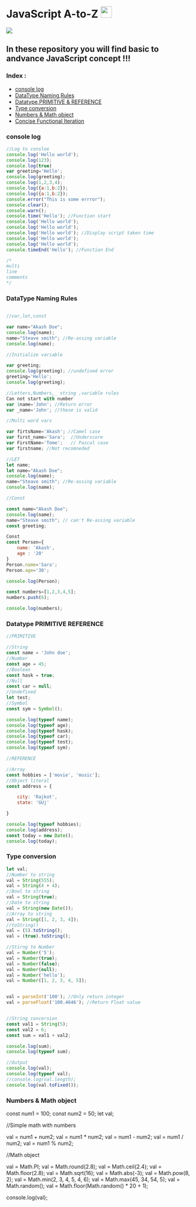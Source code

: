 # JavaScript A-to-Z <img src="https://raw.githubusercontent.com/iampavangandhi/iampavangandhi/master/gifs/Hi.gif" width="30px"></h2>
![](https://img.shields.io/badge/language-javascript-yellow.svg)

## In these repository you will find basic to andvance JavaScript concept !!!

### Index :

<!-- toc -->

  * [console log](#console-log)
  * [DataType,Naming,Rules](#DataType-Naming-Rules)
  * [Datatype,PRIMITIVE & REFERENCE](#Datatype-PRIMITIVE-REFERENCE)
  * [Type conversion](#Type-conversion)
  * [Numbers  & Math object](#Numbers-&-Math-object)
  * [Concise Functional Iteration](#concise-functional-iteration)

<!-- tocstop -->
### console log
```javascript
//Log to consloe 
console.log('Hello world');
console.log(123);
console.log(true)
var greeting='Hello';
console.log(greeting);
console.log(1,2,3,4);
console.log({a:1,b:2});
console.log({a:1,b:2});
console.error("This is some errror");
console.clear();
console.warn();
console.time('Hello'); //Function start
console.log('Hello world');
console.log('Hello world');
console.log('Hello world'); //Display script taken time
console.log('Hello world');
console.log('Hello world');
console.timeEnd('Hello'); //Function End

/*
multi
line
comments
*/
```
### DataType Naming Rules
```javascript

//var,let,const

var name="Akash Doe";
console.log(name);
name="Steave smith"; //Re-assing variable
console.log(name);

//Initialize variable

var greeting;
console.log(greeting); //undefined error
greeting='Hello';
console.log(greeting);

//Letters,Numbers,_ string ,variable rules
Can not start with number
var 1name='John'; //Return error
var _name='John'; //these is valid

//Multi word vars

var firtsName='Akash'; //Camel case
var first_name='Sara';  //Underscore
var FirstName='Tome';   // Pascal case
var firstname; //Not recomneded 

//LET
let name;
let name="Akash Doe";
console.log(name);
name="Steave smith"; //Re-assing variable
console.log(name);

//Const

const name="Akash Doe";
console.log(name);
name="Steave smith"; // can't Re-assing variable
const greeting;

Const
const Person={
    name: 'Akash',
    age : '20'
}
Person.name='Sara';
Person.age='30';

console.log(Person);

const numbers=[1,2,3,4,5];
numbers.push(6);

console.log(numbers);
```

### Datatype PRIMITIVE REFERENCE
```javascript
//PRIMITIVE

//String
const name = 'John doe';
//Number
const age = 45;
//Boolean
const hask = true;
//Null
const car = null;
//Undefined
let test;
//Symbol
const sym = Symbol();

console.log(typeof name);
console.log(typeof age);
console.log(typeof hask);
console.log(typeof car);
console.log(typeof test);
console.log(typeof sym);

//REFERENCE

//Array
const hobbies = ['movie', 'music'];
//Object literal
const address = {

    city: 'Rajkot',
    state: 'GUj'

}

console.log(typeof hobbies);
console.log(address);
const today = new Date();
console.log(today);
```
### Type conversion
```javascript
let val;
//Number to string
val = String(555);
val = String(4 + 4);
//Bool to string
val = String(true);
//Date to string
val = String(new Date());
//Array to string
val = String([1, 2, 3, 4]);
//toString()
val = (5).toString();
val = (true).toString();

//Stirng to Number
val = Number('5');
val = Number(true);
val = Number(false);
val = Number(null);
val = Number('hello');
val = Number([1, 2, 3, 4, 5]);


val = parseInt('100'); //Only return integer
val = parseFloat('100.4646'); //Return Float value


//String concersion
const val1 = String(5);
const val2 = 6;
const sum = val1 + val2;

console.log(sum);
console.log(typeof sum);

//Output 
console.log(val);
console.log(typeof val);
//console.log(val.length);
console.log(val.toFixed());
```
### Numbers  & Math object

const num1 = 100;
const num2 = 50;
let val;

//Simple math with numbers

val = num1 + num2;
val = num1 * num2;
val = num1 - num2;
val = num1 / num2;
val = num1 % num2;

//Math object

val = Math.PI;
val = Math.round(2.8);
val = Math.ceil(2.4);
val = Math.floor(2.8);
val = Math.sqrt(16);
val = Math.abs(-3);
val = Math.pow(8, 2);
val = Math.min(2, 3, 4, 5, 4, 6);
val = Math.max(45, 34, 54, 5);
val = Math.random();
val = Math.floor(Math.random() * 20 + 1);



console.log(val);
